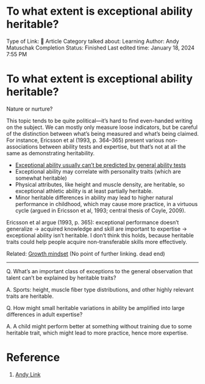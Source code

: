 # To what extent is exceptional ability heritable?

Type of Link: 📝 Article
Category talked about: Learning
Author: Andy Matuschak
Completion Status: Finished
Last edited time: January 18, 2024 7:55 PM

# **To what extent is exceptional ability heritable?**

Nature or nurture?

This topic tends to be quite political—it’s hard to find even-handed writing on the subject. We can mostly only measure loose indicators, but be careful of the distinction between what’s being measured and what’s being claimed. For instance, Ericsson et al (1993, p. 364–365) present various non-associations between ability tests and expertise, but that’s not at all the same as demonstrating heritability.

- [Exceptional ability usually can’t be predicted by general ability tests](Exceptional%20ability%20usually%20can’t%20be%20predicted%20by.md)
- Exceptional ability may correlate with personality traits (which are somewhat heritable)
- Physical attributes, like height and muscle density, are heritable, so exceptional athletic ability is at least partially heritable.
- Minor heritable differences in ability may lead to higher natural performance in childhood, which may cause more practice, in a virtuous cycle (argued in Ericsson et al, 1993; central thesis of Coyle, 2009).

Ericsson et al argue (1993, p. 365): exceptional performance doesn’t generalize -> acquired knowledge and skill are important to expertise -> exceptional ability isn’t heritable. I don’t think this holds, because heritable traits could help people acquire non-transferable skills more effectively.

Related: [Growth mindset](https://notes.andymatuschak.org/z3QKv5mY5mprx5hMJdkHefG) (No point of further linking. dead end)

---

Q. What’s an important class of exceptions to the general observation that talent can’t be explained by heritable traits?

A. Sports: height, muscle fiber type distributions, and other highly relevant traits are heritable.

Q. How might small heritable variations in ability be amplified into large differences in adult expertise?

A. A child might perform better at something without training due to some heritable trait, which might lead to more practice, hence more expertise.

# Reference

1. [Andy Link](https://notes.andymatuschak.org/About_these_notes?stackedNotes=z5E5QawiXCMbtNtupvxeoEX&stackedNotes=zKGjQtsTKgscAoq271ZzKqw&stackedNotes=zTn3g4wTm1hbkNFUvLLjpev&stackedNotes=zR6RRbCfY5rFkiimFnaJZKB&stackedNotes=z4EXkuLjdBrBZe7PVAGXc5a&stackedNotes=zNUaiGAXp21eorsER1Jm9yU&stackedNotes=zDh1yhNFQNxDEre12B4zd8k&stackedNotes=zLhoRUyjKU665EY16u4XXJy&stackedNotes=z3CX38AdFzNGcujEwctVj5X&stackedNotes=z3QKv5mY5mprx5hMJdkHefG&stackedNotes=zF99FY5PtnuKnn8JyQ4qSD8)